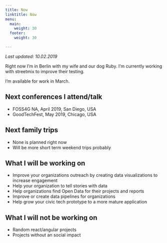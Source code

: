 ```yaml
---
title: Now
linktitle: Now
menu:
  main:
    weight: 30
  footer:
    weight: 30

---
```

_Last updated: 10.02.2019_

Right now I’m in Berlin with my wife and our dog Ruby. I’m currently working with streetmix to improve their testing.

I’m available for work in March.

## Next conferences I attend/talk

* FOSS4G NA, April 2019, San Diego, USA
* GoodTechFest, May 2019, Chicago, USA

## Next family trips

* None is planned right now
* Will be more short term weekend trips probably

## What I will be working on

* Improve your organizations outreach by creating data visualizations to increase engagement
* Help your organization to tell stories with data
* Help organizations find Open Data for their projects and reports
* Improve or create data pipelines for organizations
* Help grow your civic tech prototype to a more mature application

## What I will not be working on

* Random react/angular projects
* Projects without an social impact
